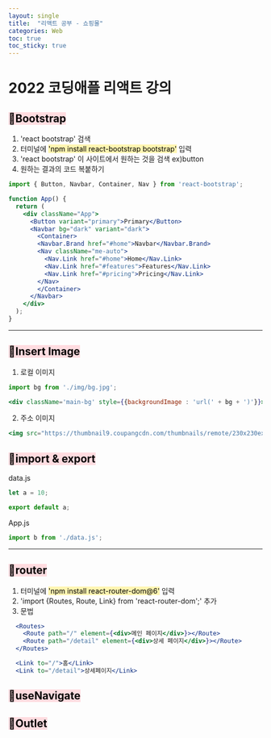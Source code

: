 ```yaml
---
layout: single
title:  "리액트 공부 - 쇼핑몰"
categories: Web
toc: true
toc_sticky: true
---
```


# 2022 코딩애플 리액트 강의

## <mark style='background-color: #ffdce0'> 📂Bootstrap </mark>
1. 'react bootstrap' 검색
2. 터미널에 <mark style='background-color: #fff5b1'>'npm install react-bootstrap bootstrap'</mark> 입력
3. 'react bootstrap' 이 사이트에서 원하는 것을 검색 ex)button
4. 원하는 결과의 코드 복붙하기

```jsx
import { Button, Navbar, Container, Nav } from 'react-bootstrap';

function App() {
  return (
    <div className="App">
      <Button variant="primary">Primary</Button>
      <Navbar bg="dark" variant="dark">
        <Container>
        <Navbar.Brand href="#home">Navbar</Navbar.Brand>
        <Nav className="me-auto">
          <Nav.Link href="#home">Home</Nav.Link>
          <Nav.Link href="#features">Features</Nav.Link>
          <Nav.Link href="#pricing">Pricing</Nav.Link>
        </Nav>
        </Container>
      </Navbar>
    </div>
  );
}
```

***

## <mark style='background-color: #ffdce0'> 📂Insert Image </mark>
1. 로컬 이미지
```jsx
import bg from './img/bg.jpg';

<div className='main-bg' style={{backgroundImage : 'url(' + bg + ')'}}></div>
```

2. 주소 이미지
```jsx
<img src="https://thumbnail9.coupangcdn.com/thumbnails/remote/230x230ex/image/rs_quotation_api/hiwibsjq/23620c4467f84eaeb36198a0cf1a690d.jpg"/>
```

## <mark style='background-color: #ffdce0'> 📂import & export </mark>
data.js
```jsx
let a = 10;

export default a;
```

App.js
```jsx
import b from './data.js';
```

***

## <mark style='background-color: #ffdce0'> 📂router </mark>
1. 터미널에 <mark style='background-color: #fff5b1'>'npm install react-router-dom@6'</mark> 입력
2. 'import {Routes, Route, Link} from 'react-router-dom';' 추가
3. 문법
```jsx
  <Routes>
    <Route path="/" element={<div>메인 페이지</div>}></Route>
    <Route path="/detail" element={<div>상세 페이지</div>}></Route>
  </Routes>

  <Link to="/">홈</Link>
  <Link to="/detail">상세페이지</Link>
```

## <mark style='background-color: #ffdce0'> 📂useNavigate </mark>

## <mark style='background-color: #ffdce0'> 📂Outlet </mark>